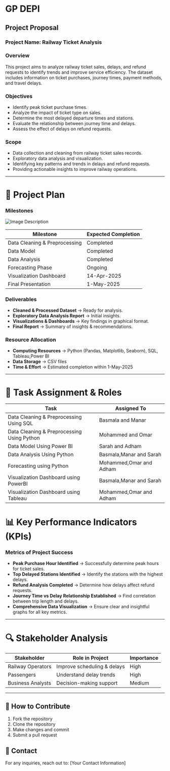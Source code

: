 # GP DEPI
## Project Proposal
### Project Name: **Railway Ticket Analysis**
### Overview
This project aims to analyze railway ticket sales, delays, and refund requests to identify trends and improve service efficiency. The dataset includes information on ticket purchases, journey times, payment methods, and travel delays.

### Objectives
- Identify peak ticket purchase times.
- Analyze the impact of ticket type on sales.
- Determine the most delayed departure times and stations.
- Evaluate the relationship between journey time and delays.
- Assess the effect of delays on refund requests.

### Scope
- Data collection and cleaning from railway ticket sales records.
- Exploratory data analysis and visualization.
- Identifying key patterns and trends in delays and refund requests.
- Providing actionable insights to improve railway operations.

---

# 📅 Project Plan
### Milestones

![Image Description](file:///D:/DEPI%20DA/Graduation%20Project/Gannt_Chart.PNG)




| Milestone                  | Expected Completion |
|----------------------------|---------------------|
| Data Cleaning & Preprocessing | Completed        |
| Data Model                    | Completed        |
| Data Analysis                 | Completed        |
| Forecasting Phase             | Ongoing          |
| Visualization Dashboard       | 14-Apr-2025      |
| Final Presentation            | 1-May-2025       |

### Deliverables
- **Cleaned & Processed Dataset** → Ready for analysis.
- **Exploratory Data Analysis Report** → Initial insights.
- **Visualizations & Dashboards** → Key findings in graphical format.
- **Final Report** → Summary of insights & recommendations.

### Resource Allocation
- **Computing Resources** → Python (Pandas, Matplotlib, Seaborn), SQL, Tableau,Power BI
- **Data Storage** → CSV files
- **Time & Effort** → Estimated completion within 1-May-2025

---

# 📝 Task Assignment & Roles
| Task                                       | Assigned To            | 
|--------------------------------------------|------------------------|
| Data Cleaning & Preprocessing Using SQL    | Basmala and Manar      |
| Data Cleaning & Preprocessing Using Python | Mohammed and Omar      | 
| Data Model Using Power BI                  | Sarah and Adham        | 
| Data Analysis Using Python                 | Basmala,Manar and Sarah|
| Forecasting using Python                   | Mohammed,Omar and Adham|
| Visualization Dashboard using PowerBI      | Basmala,Manar and Sarah|
| Visualization Dashboard using Tableau      | Mohammed,Omar and Adham|

# 📊 Key Performance Indicators (KPIs)
### Metrics of Project Success
- **Peak Purchase Hour Identified** → Successfully determine peak hours for ticket sales.
- **Top Delayed Stations Identified** → Identify the stations with the highest delays.
- **Refund Analysis Completed** → Determine how delays affect refund requests.
- **Journey Time vs Delay Relationship Established** → Find correlation between trip length and delays.
- **Comprehensive Data Visualization** → Ensure clear and insightful graphs for all key metrics.

---

# 🔍 Stakeholder Analysis
| Stakeholder          | Role in Project             | Importance |
|----------------------|-----------------------------|------------|
| Railway Operators    | Improve scheduling & delays | High       |
| Passengers           | Understand delay trends     | High       |
| Business Analysts    | Decision-making support     | Medium     |

---

## 🚀 How to Contribute
1. Fork the repository
2. Clone the repository
3. Make changes and commit
4. Submit a pull request

## 📩 Contact
For any inquiries, reach out to: [Your Contact Information]
